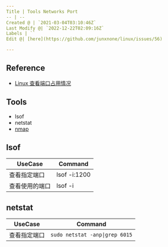 ```yaml
---
Title | Tools Networks Port
-- | --
Created @ | `2021-03-04T03:10:46Z`
Last Modify @| `2022-12-22T02:09:16Z`
Labels | ``
Edit @| [here](https://github.com/junxnone/linux/issues/56)

---
```

## Reference
- [Linux 查看端口占用情况](https://www.runoob.com/w3cnote/linux-check-port-usage.html)

## Tools
- lsof
- netstat
- [nmap](./nmap)

## lsof

UseCase | Command
-- | --
查看指定端口  | lsof -i:1200
查看使用的端口 | lsof -i

##  netstat

UseCase | Command
-- | --
查看指定端口  | `sudo netstat -anp\|grep 6015`



